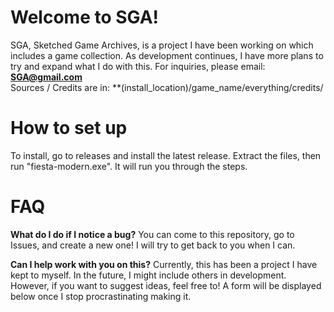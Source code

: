 # Welcome to SGA!

SGA, Sketched Game Archives, is a project I have been working on which includes a game collection. As development continues, I have more plans to try and expand what I do with this.
For inquiries, please email: **SGA@gmail.com** <br>
Sources / Credits are in: **(install_location)/game_name/everything/credits/

# How to set up 

To install, go to releases and install the latest release. Extract the files, then run "fiesta-modern.exe". It will run you through the steps. 

# FAQ

**What do I do if I notice a bug?**
You can come to this repository, go to Issues, and create a new one! I will try to get back to you when I can.

**Can I help work with you on this?**
Currently, this has been a project I have kept to myself. In the future, I might include others in development. However, if you want to suggest ideas, feel free to! A form will be displayed below once I stop procrastinating making it.
